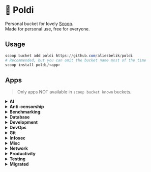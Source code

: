 # :owl: Poldi

Personal bucket for lovely [Scoop](https://scoop.sh/).\
Made for personal use, free for everyone.

## Usage

```powershell
scoop bucket add poldi https://github.com/aliesbelik/poldi
# Recommended, but you can omit the bucket name most of the time
scoop install poldi/<app>
```

## Apps

> Only apps NOT available in `scoop bucket known` buckets.

<details>
  <summary><strong>AI</strong></summary>

- [tgpt](https://github.com/aandrew-me/tgpt) - AI Chatbots in terminal without needing API keys.
- [yai](https://github.com/ekkinox/yai) - AI powered terminal assistant.

</details>

<details>
  <summary><strong>Anti-censorship</strong></summary>

- [bepass](https://github.com/bepass-org/bepass) - A simple DPI bypass tool written in Go.
- [byedpi](https://github.com/hufrea/byedpi) - Bypass DPI.
- [karing](https://github.com/KaringX/karing) - A simple & powerful proxy utility, with support of routing rules for clash/sing-box.
- [spoofdpi](https://github.com/xvzc/SpoofDPI) - A simple and fast anti-censorship tool written in Go.

</details>

<details>
  <summary><strong>Benchmarking</strong></summary>

- [ali](https://github.com/nakabonne/ali) - A HTTP load testing tool capable of performing real-time analysis, inspired by `vegeta` and `jplot`.
- [beast](https://github.com/jjmrocha/beast) - Stress testing tool for RESTful APIs.
- [blast](https://github.com/dave/blast) - A simple, protocol agnostic tool for API load testing and batch jobs, written in Go.
- [cassowary](https://github.com/rogerwelin/cassowary) - Modern cross-platform HTTP load testing tool written in Go, inspired by `k6`, `ab` & `httpstat`.
- [clobbr-cli](https://github.com/parsecph/clobbr) - A CLI tool to test API endpoint speed.
- [fortio](https://github.com/fortio/fortio) - A HTTP/gRPC load testing library, CLI tool, advanced echo server and web UI written in Go.
- [gobench](https://github.com/EricNeid/go-bench) - HTTP/HTTPS load testing and benchmarking tool written in Go.
- [gocannon](https://github.com/kffl/gocannon) - Performance-focused HTTP load testing tool written in Go.
- [goku](https://github.com/k-nasa/goku) - A HTTP load testing application written in Rust.
- [goku-bench](https://github.com/jcaromiq/goku) - Another HTTP load testing application written in Rust, inspired by `drill` and `vegeta`.
- [gopayloader](https://github.com/domsolutions/gopayloader) - HTTP/S benchmark/load testing cross-platform tool with optional JWT generation, inspired by `bombardier`.
- [hey](https://github.com/rakyll/hey) - HTTP load generator, ApacheBench (`ab`) replacement.
- [ntttcp](https://github.com/microsoft/ntttcp) - A Windows network throughput benchmarking tool.
- [pewpew](https://github.com/bengadbois/pewpew) - A flexible HTTP CLI stress testing tool for websites and web services, written in Go.
- [plow](https://github.com/six-ddc/plow) - A high-performance HTTP benchmarking tool written in Go, with real-time web UI and terminal displaying.
- [reqstress](https://github.com/utkusen/reqstress) - A benchmarking & stressing tool that can send raw HTTP requests, written in Go.
- [rewrk](https://github.com/lnx-search/rewrk) - A modern HTTP framework benchmarking tool written in Rust, supporting HTTP/1 and HTTP/2 benchmarks.
- [rip](https://github.com/bjarneo/rip) - An HTTP load testing and UDP flood attack tool written in Go.
- [terjang](https://github.com/andylibrian/terjang) - Scalable HTTP load testing tool built on `vegeta`.

</details>

<details>
  <summary><strong>Database</strong></summary>

- [atlas](https://github.com/ariga/atlas) - A language-agnostic tool for managing and migrating database schemas as code.
- [dblab](https://github.com/danvergara/dblab) - A fast and lightweight interactive terminal based UI application for PostgreSQL, MySQL and SQLite3, written in Go.
- [pgweb](https://github.com/sosedoff/pgweb) - Simple web-based and cross platform PostgreSQL database explorer written in Go.
- [rainfrog](https://github.com/achristmascarl/rainfrog) - A database management TUI for PostgreSQL.

</details>

<details>
  <summary><strong>Development</strong></summary>

- [cpa](https://github.com/ysawa0/create-python-app) - A CLI tool for ultra fast setup of Rust & Python projects.
- [ktor-cli](https://github.com/ktorio/ktor-cli) - Command-line tool for creating Ktor projects.
- [sqlc](https://github.com/sqlc-dev/sqlc) - Generate type-safe code from SQL.
- [vscli](https://github.com/michidk/vscli) - A CLI/TUI which makes it easy to launch VS Code projects, with a focus on dev containers.

</details>

<details>
  <summary><strong>DevOps</strong></summary>

- [ctlptl](https://github.com/tilt-dev/ctlptl) - A CLI for declaratively setting up local Kubernetes clusters.
- [dry](https://github.com/moncho/dry) - A terminal application to manage and monitor Docker containers.
- [gocker](https://github.com/pommee/gocker) - A TUI tool for Docker management.
- [helmify](https://github.com/arttor/helmify) - A CLI tool to create Helm charts from Kubernetes YAMLs.
- [helmsman](https://github.com/Praqma/helmsman) - A Helm charts as code tool to automate the deployment/management of Helm charts from version controlled code.
- [kafkactl](https://github.com/deviceinsight/kafkactl) - A CLI tool for managing Apache Kafka.
- [kafta](https://github.com/electric-saw/kafta) - A modern non-JVM command-line for managing Kafka clusters written in Go.
- [kail](https://github.com/boz/kail) - Kubernetes log viewer.
- [kcli](https://github.com/cswank/kcli) - A Kafka read-only command-line browser.
- [kl](https://github.com/robinovitch61/kl) - An interactive Kubernetes log viewer for your terminal.
- [kubedump](https://github.com/msfidelis/kubedump) - Simple tool to dump and restore Kubernetes resources.
- [kubestr](https://github.com/kastenhq/kubestr) - A collection of tools to discover, validate and evaluate Kubernetes storage options.
- [kubewall](https://github.com/kubewall/kubewall) - A single binary Kubernetes dashboard to manage multiple clusters.
- [netfetch](https://github.com/deggja/netfetch) - Kubernetes tool for scanning clusters for network policies and identifying unprotected workloads.
- [oxker](https://github.com/mrjackwills/oxker) - A simple TUI to view & control Docker containers.
- [prom2json](https://github.com/prometheus/prom2json) - A tool to scrape a Prometheus client and dump the result as JSON.
- [sou](https://github.com/knqyf263/sou) - A TUI tool for exploring files in container image layers.
- [tanka](https://github.com/grafana/tanka) - A robust configuration utility for Kubernetes cluster, powered by the Jsonnet language.
- [terrap](https://github.com/sirrend/terrap-cli) - A CLI tool to scan your infrastructure and identify any required changes.
- [tfmv](https://github.com/suzuki-shunsuke/tfmv) - Rename Terraform resources, data sources, and modules and generate moved blocks.
- [tpm](https://github.com/Madh93/tpm) - A package manager for Terraform providers.
- [updo](https://github.com/Owloops/updo) - Uptime monitoring CLI tool with alerting and advanced settings.
- [werf](https://github.com/werf/werf) - A CNCF Sandbox CLI tool to implement full-cycle CI/CD to Kubernetes easily.
- [yc](https://cloud.yandex.ru/docs/cli/) - CLI for Yandex Cloud.

</details>

<details>
  <summary><strong>Git</strong></summary>

- [ghdl](https://github.com/beetcb/ghdl) - A convenient way to download GitHub release binaries from the command line.
- [ghs](https://github.com/sonatard/ghs) - A CLI utility for searching Github repository.
- [gickup](https://github.com/cooperspencer/gickup) - A tool to clone/mirror cloud Git repositories.
- [git-extras](https://github.com/tj/git-extras) - Git utilities: repo summary, repl, changelog population, author commit percentages and more.
- [git-sync](https://github.com/AkashRajpurohit/git-sync) - A CLI tool to backup and sync your git repositories.
- [gitql](https://github.com/filhodanuvem/gitql) - A git query language.

</details>

<details>
  <summary><strong>Infosec</strong></summary>

- [naabu](https://github.com/projectdiscovery/naabu) - A fast port scanner written in Go with a focus on reliability and simplicity.
- [s3scanner](https://github.com/sa7mon/S3Scanner) - Scan for misconfigured S3 buckets across S3-compatible APIs.

</details>

<details>
  <summary><strong>Misc</strong></summary>

- [anew](https://github.com/tomnomnom/anew) - A tool for adding new lines to files, skipping duplicates.
- [assh](https://github.com/moul/assh) - A transparent wrapper that adds support for regex, aliases, gateways, dynamic hostnames, graphviz, json output, yaml configuration, and more to SSH.
- [binjr](https://github.com/binjr/binjr) - A standalone time series data browser.
- [certinfo](https://github.com/pete911/certinfo) - Print X.509 certificate info.
- [changie](https://github.com/miniscruff/changie) - Automated changelog tool for preparing releases with lots of customization options.
- [convco](https://github.com/convco/convco) - A Conventional Commits CLI tool.
- [csvq](https://github.com/mithrandie/csvq) - A CLI tool to operate CSV with SQL-like query.
- [diffnav](https://github.com/dlvhdr/diffnav) - A git diff pager based on `delta` but with a file tree, à la GitHub.
- [dirx](https://github.com/chrisant996/dirx) - The `dir` command, extended.
- [diskus](https://github.com/sharkdp/diskus) - A minimal, fast alternative to `du -sh`.
- [diskusage](https://github.com/chenquan/diskusage) - A CLI tool for showing disk usage.
- [dsq](https://github.com/multiprocessio/dsq) - CLI tool for running SQL queries against JSON, CSV, Excel, Parquet, and more.
- [dyff](https://github.com/homeport/dyff) - Diff tool for YAML files, and sometimes JSON.
- [ego](https://github.com/koki-develop/ego) - An `echo` alternative written in Go.
- [ente-cli](https://github.com/ente-io/ente) - A CLI utility for exporting data from Ente Photos.
- [epoch](https://github.com/sj14/epoch) - Easily convert epoch timestamps to human-readable formats and vice versa.
- [filebrowser](https://github.com/filebrowser/filebrowser) - Web file browser.
- [flog](https://github.com/mingrammer/flog) - A fake log generator for common log formats.
- [fm](https://github.com/mistakenelf/fm) - A terminal based file manager.
- [freeze](https://github.com/charmbracelet/freeze) - Generate images of code and terminal output.
- [g](https://github.com/Equationzhao/g) - Powerful and cross-platform `ls` built for modern terminal.
- [gat](https://github.com/koki-develop/gat) - A `cat` alternative written in Go.
- [goawk](https://github.com/benhoyt/goawk) - A POSIX-compliant AWK interpreter written in Go, with CSV support.
- [godap](https://github.com/Macmod/godap) - A complete TUI for LDAP.
- [godu](https://github.com/viktomas/godu) - Simple CLI utility helping to discover large files/folders.
- [gojq](https://github.com/itchyny/gojq) - Pure Go implementation of `jq`.
- [gokey](https://github.com/cloudflare/gokey) - A simple vaultless password manager in Go.
- [gomi](https://github.com/babarot/gomi) - A simple CLI trash tool, written in Go.
- [gotz](https://github.com/merschformann/gotz) - A simple CLI timezone info tool.
- [hf](https://github.com/sorairolake/hf) - Cross-platform hidden file library and utility.
- [hgrep](https://github.com/rhysd/hgrep) - Grep with human-friendly search results.
- [hl](https://github.com/pamburus/hl) - A fast and powerful log viewer and processor that translates JSON or logfmt logs into a pretty human-readable format.
- [hq](https://github.com/orf/html-query) - Like `jq`, but for HTML.
- [humanlog](https://github.com/humanlogio/humanlog) - Read logs from stdin and prints them back to stdout, but prettier.
- [hwatch](https://github.com/blacknon/hwatch) - A modern alternative to the watch command, records the differences in execution results and can check this differences at after.
- [jlv](https://github.com/hedhyw/json-log-viewer) - Interactive viewer for JSON logs.
- [jnv](https://github.com/ynqa/jnv) - Interactive JSON filter using `jq`.
- [jql](https://github.com/yamafaktory/jql) - A JSON Query Language CLI tool.
- [jvms](https://github.com/ystyle/jvms) - JDK Version Manager (JVMS) for Windows.
- [keep-alive](https://github.com/stigoleg/keep-alive) - A lightweight, cross-platform utility to prevent system from going to sleep.
- [loggo](https://github.com/aurc/loggo) - A powerful terminal app for structured log streaming.
- [pdu](https://github.com/KSXGitHub/parallel-disk-usage) - Highly parallelized, blazing fast directory tree analyzer.
- [phraze](https://github.com/sts10/phraze) - Generate random passphrases.
- [qrtool](https://github.com/sorairolake/qrtool) - A command-line utility for encoding or decoding QR code.
- [query-json](https://github.com/davesnx/query-json) - Faster, simpler and more portable implementation of `jq` in Reason.
- [qv](https://github.com/timvw/qv) - A simple CLI to quickly view your data.
- [rq](https://github.com/dflemstr/rq) - Record Query, a tool for doing record analysis and transformation.
- [schemacheck](https://github.com/adrielp/schemacheck) - A CLI utility to validate YAML and JSON files against a schema written in Go.
- [sq](https://github.com/neilotoole/sq) - A command-line tool that provides `jq`-style access to structured data sources: SQL databases, or document formats like CSV or Excel.
- [sqly](https://github.com/nao1215/sqly) - A powerful command-line tool to execute SQL against CSV, TSV, LTSV, JSON, and Microsoft Excel files.
- [srgn](https://github.com/alexpovel/srgn) - A `grep`-like tool which understands source code syntax and allows for manipulation in addition to search.
- [stew](https://github.com/marwanhawari/stew) - An independent package manager for compiled binaries.
- [sttr](https://github.com/abhimanyu003/sttr) - Command-line application to perform various operations on strings.
- [tdu](https://github.com/josephpaul0/tdu) - Top Disk Usage, a command-line tool to estimate the disk space occupied by all files in a given path.
- [tlrc](https://github.com/tldr-pages/tlrc) - A `tldr` client written in Rust.
- [trdsql](https://github.com/noborus/trdsql) - CLI tool to execute SQL queries on CSV, LTSV, JSON and TBLN, with output to various formats.
- [unfurl](https://github.com/tomnomnom/unfurl) - Pull out bits of URLs provided on stdin.
- [waitforit](https://github.com/maxclaus/waitforit) - Wait until an address becomes available.
- [xq](https://github.com/MiSawa/xq) - Pure Rust implementation of `jq`.
- [xurls](https://github.com/mvdan/xurls) - Extract URLs from text.
- [yj](https://github.com/sclevine/yj) - Convert between YAML, TOML, JSON, and HCL.

</details>

<details>
  <summary><strong>Network</strong></summary>

- [cdntest](https://github.com/Redundancy/cdntest) - A CLI tool for gathering info in order to debug CDN connection issues without requiring end users to install and use complicated tools.
- [cidr](https://github.com/bschaatsbergen/cidr) - A CLI tool to perform various actions on CIDR ranges.
- [dnsping](https://github.com/fortio/dnsping) - DNS ping utility to check packet loss and latency issues with DNS servers.
- [dnstrace](https://github.com/rs/dnstrace) - A DNS resolution tracing tool, performs a DNS resolution by tracing the delegation path from the root name servers, and by following the CNAME chain.
- [dnsx](https://github.com/projectdiscovery/dnsx) - A fast and multi-purpose DNS toolkit allow to run multiple DNS queries using `retryabledns` library.
- [dstp](https://github.com/ycd/dstp) - Run common networking tests against any site.
- [dt](https://github.com/42wim/dt) - DNS tool to display information about your domain.
- [fast](https://github.com/ddo/fast) - Minimal zero-dependency utility for testing your internet download speed from terminal.
- [goreplay](https://github.com/buger/goreplay) - A network monitoring tool which can record live traffic, and use it for shadowing, load testing, monitoring and detailed analysis.
- [gossl](https://github.com/vvrnv/gossl) - Simple CLI app for checking SSL certificates written in Go.
- [httpie-go](https://github.com/nojima/httpie-go) - `httpie`-like HTTP client written in Go.
- [httprobe](https://github.com/tomnomnom/httprobe) - Take a list of domains and probe for working HTTP and HTTPS servers.
- [httpx](https://github.com/projectdiscovery/httpx) - A fast and multi-purpose HTTP toolkit allows to run multiple probers using `retryablehttp` library.
- [mturoute](https://elifulkerson.com/projects/mturoute.php) - Eli Fulkerson's CLI tool analogous to `ping` and `traceroute`, which finds the maximum MTU between you and another host by passing ICMP requests with differing payload size.
- [nping](https://github.com/hanshuaikang/nping) - A ping tool with real-time data and visualizations, written in Rust.
- [pingu](https://github.com/sheepla/pingu) - Ping command implementation but with Pingu ASCII art, written in Go.
- [pingy](https://github.com/trinhminhtriet/pingy) - A fast, concurrent Rust-based ping tool with real-time updates & visual charts.
- [proxify](https://github.com/projectdiscovery/proxify) - Swiss Army knife proxy tool for HTTP/HTTPS traffic capture, manipulation and replay written in Go.
- [speedbump](https://github.com/kffl/speedbump) - TCP proxy for simulating variable, yet predictable network latency.
- [speedtest-go](https://github.com/showwin/speedtest-go) - CLI and Go API to test internet speed using speedtest.net.
- [tcping-go](https://github.com/cloverstd/tcping) - Ping over a TCP connection, like `tcping`, written in Go.
- [tlsx](https://github.com/projectdiscovery/tlsx) - Fast and configurable TLS grabber focused on TLS based data collection.
- [whris](https://github.com/harakeishi/whris) - A CLI tool to display management information for IPs associated with the domain.

</details>

<details>
  <summary><strong>Productivity</strong></summary>

- [bartib](https://github.com/nikolassv/bartib) - A simple timetracker for the command line.
- [chrono](https://github.com/gochrono/chrono) - A fast time tracking tool, written in Go.
- [ck-cli](https://github.com/clippingkk/cli) - A CLI tool to parse Amazon's My Clippings.txt to JSON format.
- [cleed](https://github.com/radulucut/cleed) - A simple feed reader for the command line.
- [dijo](https://github.com/oppiliappan/dijo) - Scriptable, curses-based, digital habit tracker.
- [hmm](https://github.com/samwho/hmm) - A small command-line note taking app written in Rust.
- [mani](https://github.com/alajmo/mani) - CLI tool to help you manage repositories.
- [openpomodoro-cli](https://github.com/open-pomodoro/openpomodoro-cli) - A command-line Pomodoro tracker which uses the Open Pomodoro Format.
- [todoist-cli](https://github.com/sachaos/todoist) - Todoist CLI client, written in Golang.
- [tuifeed](https://github.com/veeso/tuifeed) - A terminal feed reader with a fancy UI.

</details>

<details>
  <summary><strong>Testing</strong></summary>

- [ain](https://github.com/jonaslu/ain) - A terminal API client, alternative to `postman`, `paw` or `insomnia`.
- [claws](https://github.com/thehowl/claws) - An interactive command-line client for testing WebSockets servers.
- [curli](https://github.com/trinhminhtriet/curli) - A lightweight, user-friendly interface for `curl`, blending the simplicity of `HTTPie` with the robust functionality of `curl`.
- [grpc-client-cli](https://github.com/vadimi/grpc-client-cli) - Generic gRPC command-line client.
- [grpcui](https://github.com/fullstorydev/grpcui) - An interactive web UI for gRPC, along the lines of `postman`.
- [hetty](https://github.com/dstotijn/hetty) - An HTTP toolkit for security research.
- [httplab](https://github.com/qustavo/httplab) - An interactive web server written in Go.
- [mqttui](https://github.com/EdJoPaTo/mqttui) - Subscribe to a MQTT Topic or publish something quickly from the terminal.
- [muffet](https://github.com/raviqqe/muffet) - Fast website link checker in Go.
- [nap](https://github.com/davesheldon/nap) - A command-line tool that utilizes YAML files to test APIs.
- [pict](https://github.com/microsoft/pict) - Pairwise Independent Combinatorial Tool.
- [plumber](https://github.com/streamdal/plumber) - A swiss army knife CLI tool for interacting with Kafka, RabbitMQ and other messaging systems.
- [resto](https://github.com/abdfnx/resto) - Send pretty HTTP & API requests with TUI.
- [slumber](https://github.com/LucasPickering/slumber) - A terminal-based HTTP/REST client.
- [trubka](https://github.com/xitonix/trubka) - A CLI tool for Kafka.
- [websocat](https://github.com/vi/websocat) - A CLI client for WebSockets, like `netcat` (or `curl`) for ws:// with advanced `socat`-like functions.
- [wombat](https://github.com/rogchap/wombat) - Cross platform gRPC client.

</details>

<details>
  <summary><strong>Migrated</strong></summary>

- [atac](https://github.com/Julien-cpsn/ATAC) - Migrated, use `main/atac`.
- [bandwhich](https://github.com/imsnif/bandwhich) - Migrated, use `main/bandwhich`.
- [bombardier](https://github.com/codesenberg/bombardier) - Migrated, use `main/bombardier`.
- [curlie](https://github.com/rs/curlie) - Migrated, use `main/curlie`.
- [ddosify](https://github.com/ddosify/ddosify) - Migrated, use `main/ddosify`.
- [dnslookup](https://github.com/ameshkov/dnslookup) - Migrated, use `main/dnslookup`.
- [dnsproxy](https://github.com/AdguardTeam/dnsproxy) - Migrated, use `main/dnsproxy`.
- [doggo](https://github.com/mr-karan/doggo) - Migrated, use `main/doggo`.
- [eget](https://github.com/zyedidia/eget) - Migrated, use `extras/eget`.
- [flamelens](https://github.com/YS-L/flamelens) - Migrated, use `extras/flamelens`.
- [focus](https://github.com/ayoisaiah/focus) -  Migrated, use `extras/focus`.
- [ghz](https://github.com/bojand/ghz) - Migrated, use `main/ghz`.
- [gotop](https://github.com/xxxserxxx/gotop) - Migrated, use `main/gotop`.
- [gut](https://github.com/julien040/gut) - Migrated, use `main/gut`.
- [hopp-cli](https://github.com/hoppscotch/hopp-cli) - Migrated, use `main/hopp-cli`.
- [jaq](https://github.com/01mf02/jaq) - Migrated, use `main/jaq`.
- [jc](https://github.com/kellyjonbrazil/jc) - Migrated, use `main/jc`.
- [jo](https://github.com/jpmens/jo) - Migrated, use `main/jo`.
- [lazysql](https://github.com/jorgerojas26/lazysql) - Migrated, use `extras/lazysql`.
- [mqtt-cli](https://github.com/hivemq/mqtt-cli) - Migrated, use `extras/mqtt-cli`.
- [octosql](https://github.com/cube2222/octosql) - Migrated, use `main/octosql`.
- [oha](https://github.com/hatoo/oha) - Migrated, use `main/oha`.
- [ov](https://github.com/noborus/ov) - Migrated, use `main/ov`.
- [restfox](https://github.com/flawiddsouza/Restfox) - Migrated, use `extras/restfox`.
- [riff](https://github.com/walles/riff) - Migrated, use `extras/riff`.
- [sshs](https://github.com/quantumsheep/sshs) - Migrated, use `extras/sshs`.
- [superfile](https://github.com/yorukot/superfile) - Migrated, use `main/superfile`.
- [tailspin](https://github.com/bensadeh/tailspin) - Migrated, use `main/tailspin`.
- [taplo](https://github.com/tamasfe/taplo) - Migrated, use `main/taplo`.
- [tcping](https://elifulkerson.com/projects/tcping.php) - Migrated, use `main/tcping`.
- [termscp](https://github.com/veeso/termscp) - Migrated, use `main/termscp`.
- [tf-summarize](https://github.com/dineshba/tf-summarize) - Migrated, use `main/tf-summarize`.
- [ttdl](https://github.com/VladimirMarkelov/ttdl) - Migrated, use `extras/ttdl`.
- [vegeta](https://github.com/tsenart/vegeta) - Migrated, use `main/vegeta`.
- [wait4x](https://github.com/wait4x/wait4x) - Migrated, use `extras/wait4x`.
- [walk](https://github.com/antonmedv/walk) -  Migrated, use `main/walk`.
- [yamlfmt](https://github.com/google/yamlfmt) - Migrated, use `main/yamlfmt`.

</details>
